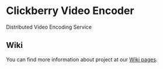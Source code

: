 # Clickberry Video Encoder
Distributed Video Encoding Service

## Wiki
You can find more information about project at our [Wiki pages](../../wiki).
